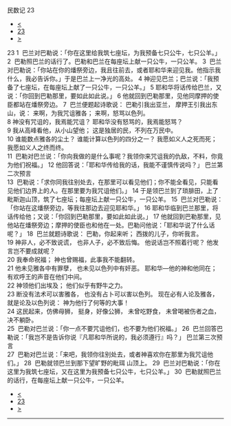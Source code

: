 ﻿





 民数记 23




* [<](bible/NUM22.md)
* [23](bible/NUM.md)
* [>](bible/NUM24.md)



 
23 
1  巴兰对巴勒说：「你在这里给我筑七座坛，为我预备七只公牛，七只公羊。」 
2  巴勒照巴兰的话行了。巴勒和巴兰在每座坛上献一只公牛，一只公羊。 
3  巴兰对巴勒说：「你站在你的燔祭旁边，我且往前去，或者耶和华来迎见我。他指示我什么，我必告诉你。」于是巴兰上一净光的高处。 
4 神迎见巴兰；巴兰说：「我预备了七座坛，在每座坛上献了一只公牛，一只公羊。」 
5 耶和华将话传给巴兰，又说：「你回到巴勒那里，要如此如此说。」 
6 他就回到巴勒那里，见他同摩押的使臣都站在燔祭旁边。 
7  巴兰便题起诗歌说： 巴勒引我出亚兰， 摩押王引我出东山，说： 来啊，为我咒诅雅各； 来啊，怒骂以色列。  
8 神没有咒诅的，我焉能咒诅？ 耶和华没有怒骂的，我焉能怒骂？  
9 我从高峰看他，从小山望他； 这是独居的民，不列在万民中。  
10 谁能数点雅各的尘土？ 谁能计算以色列的四分之一？ 我愿如义人之死而死； 我愿如义人之终而终。  
11  巴勒对巴兰说：「你向我做的是什么事呢？我领你来咒诅我的仇敌，不料，你竟为他们祝福。」 
12 他回答说：「耶和华传给我的话，我能不谨慎传说吗？」 巴兰第二次预言  
13  巴勒说：「求你同我往别处去，在那里可以看见他们；你不能全看见，只能看见他们边界上的人。在那里要为我咒诅他们。」 
14 于是领巴兰到了琐腓田，上了毗斯迦山顶，筑了七座坛；每座坛上献一只公牛，一只公羊。 
15  巴兰对巴勒说：「你站在这燔祭旁边，等我往那边去迎见耶和华。」 
16 耶和华临到巴兰那里，将话传给他；又说：「你回到巴勒那里，要如此如此说。」 
17 他就回到巴勒那里，见他站在燔祭旁边；摩押的使臣也和他在一处。巴勒问他说：「耶和华说了什么话呢？」 
18  巴兰就题诗歌说： 巴勒，你起来听； 西拨的儿子，你听我言。  
19 神非人，必不致说谎， 也非人子，必不致后悔。 他说话岂不照着行呢？ 他发言岂不要成就呢？  
20 我奉命祝福； 神也曾赐福，此事我不能翻转。  
21 他未见雅各中有罪孽， 也未见以色列中有奸恶。 耶和华—他的神和他同在； 有欢呼王的声音在他们中间。  
22 神领他们出埃及； 他们似乎有野牛之力。  
23 断没有法术可以害雅各， 也没有占卜可以害以色列。 现在必有人论及雅各，就是论及以色列说： 神为他行了何等的大事！  
24 这民起来，仿佛母狮， 挺身，好像公狮， 未曾吃野食， 未曾喝被伤者之血，决不躺卧。  
25  巴勒对巴兰说：「你一点不要咒诅他们，也不要为他们祝福。」 
26  巴兰回答巴勒说：「我岂不是告诉你说『凡耶和华所说的，我必须遵行』吗？」 巴兰第三次预言  
27  巴勒对巴兰说：「来吧，我领你往别处去，或者神喜欢你在那里为我咒诅他们。」 
28  巴勒就领巴兰到那下望旷野的毗珥 山顶上。 
29  巴兰对巴勒说：「你在这里为我筑七座坛，又在这里为我预备七只公牛，七只公羊。」 
30  巴勒就照巴兰的话行，在每座坛上献一只公牛，一只公羊。 
* [<](bible/NUM22.md)
* [23](bible/NUM.md)
* [>](bible/NUM24.md)





---









